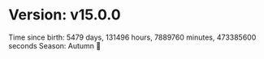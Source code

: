 # Version: v15.0.0
Time since birth: 5479 days, 131496 hours, 7889760 minutes, 473385600 seconds
Season: Autumn 🍁
